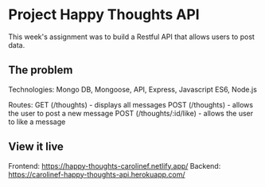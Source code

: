 # Project Happy Thoughts API

This week's assignment was to build a Restful API that allows users to post data.

## The problem

Technologies: Mongo DB, Mongoose, API, Express, Javascript ES6, Node.js

Routes:
GET (/thoughts) - displays all messages
POST (/thoughts) - allows the user to post a new message
POST (/thoughts/:id/like) - allows the user to like a message

## View it live

Frontend: https://happy-thoughts-carolinef.netlify.app/
Backend: https://carolinef-happy-thoughts-api.herokuapp.com/
